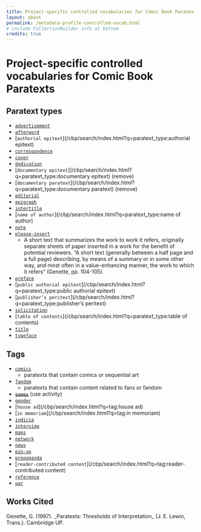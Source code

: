 ```yaml
---
title: Project-specific controlled vocabularies for Comic Book Paratexts
layout: about
permalink: /metadata-profile-controlled-vocab.html
# include CollectionBuilder info at bottom
credits: true
---
```

# Project-specific controlled vocabularies for Comic Book Paratexts
## Paratext types

- [`advertisement`](/cbp/search/index.html?q=paratext_type:advertisement)
- [`afterword`](/cbp/search/index.html?q=paratext_type:afterword)
- [`authorial epitext`](/cbp/search/index.html?q=paratext_type:authorial epitext)
- [`correspondence`](/cbp/search/index.html?q=paratext_type:correspondence)
- [`cover`](/cbp/search/index.html?q=paratext_type:cover)
- [`dedication`](/cbp/search/index.html?q=paratext_type:dedication)
- [`documentary epitext`](/cbp/search/index.html?q=paratext_type:documentary epitext) (remove)
- [`documentary paratext`](/cbp/search/index.html?q=paratext_type:documentary paratext) (remove)
- [`editorial`](/cbp/search/index.html?q=paratext_type:editorial)
- [`epigraph`](/cbp/search/index.html?q=paratext_type:epigraph)
- [`intertitle`](/cbp/search/index.html?q=paratext_type:intertitle)
- [`name of author`](/cbp/search/index.html?q=paratext_type:name of author)
- [`note`](/cbp/search/index.html?q=paratext_type:note)
- [`please-insert`](/cbp/search/index.html?q=paratext_type:please-insert)
    - A short text that summarizes the work to work it refers, originally separate sheets of paper inserted in a work for the benefit of potential reviewers. “A short text (generally between a half page and a full page) describing, by means of a summary or in some other way, and most often in a value-enhancing manner, the work to which it refers” (Genette, pp. 104-105).
- [`preface`](/cbp/search/index.html?q=paratext_type:preface)
- [`public authorial epitext`](/cbp/search/index.html?q=paratext_type:public authorial epitext)
- [`publisher’s peritext`](/cbp/search/index.html?q=paratext_type:publisher’s peritext)
- [`solicitation`](/cbp/search/index.html?q=paratext_type:solicitation)
- [`table of contents`](/cbp/search/index.html?q=paratext_type:table of contents)
- [`title`](/cbp/search/index.html?q=paratext_type:title)
- [`typeface`](/cbp/search/index.html?q=paratext_type:typeface)

## Tags

- [`comics`](/cbp/search/index.html?q=tag:comics)
    - paratexts that contain comics or sequential art
- [`fandom`](/cbp/search/index.html?q=tag:fandom) 
    - paratexts that contain content related to fans or fandom
- ~~[`games`](/cbp/search/index.html?q=tag:games)~~ (use activity)
- [`gender`](/cbp/search/index.html?q=tag:gender) 
- [`house ad`](/cbp/search/index.html?q=tag:house ad) 
- [`in memoriam`](/cbp/search/index.html?q=tag:in memoriam) 
- [`indicia`](/cbp/search/index.html?q=tag:indicia) 
- [`interview`](/cbp/search/index.html?q=tag:interview) 
- [`maps`](/cbp/search/index.html?q=tag:maps) 
- [`network`](/cbp/search/index.html?q=tag:network) 
- [`news`](/cbp/search/index.html?q=tag:news) 
- [`pin-up`](/cbp/search/index.html?q=tag:pin-up) 
- [`propoganda`](/cbp/search/index.html?q=tag:propoganda) 
- [`reader-contributed content`](/cbp/search/index.html?q=tag:reader-contributed content) 
- [`reference`](/cbp/search/index.html?q=tag:reference) 
- [`war`](/cbp/search/index.html?q=tag:war) 


## Works Cited

<div class="bibl">Genette, G. (1997). _Paratexts: Thresholds of Interpretation_ (J. E. Lewin, Trans.). Cambridge UP.</div> 
